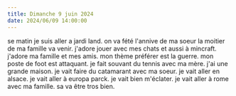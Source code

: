 ```yaml
---
title: Dimanche 9 juin 2024
date: 2024/06/09 14:00:00
---
```

se matin je suis aller a jardi land.
on va fété l'annive de ma soeur la moitier de ma famille va venir.
j'adore jouer avec mes chats et aussi à mincraft.
j'adore ma famille et mes amis.
mon thème préférer est la guerre.
mon poste de foot est attaquant.
je fait souvant du tennis avec ma mère.
j'ai une grande maison.
je vait faire du catamarant avec ma soeur.
je vait aller en alsace.
je vait aller à europa parck.
je vait bien m'éclater.
je vait aller à rome avec ma famille.
sa va être tros bien.